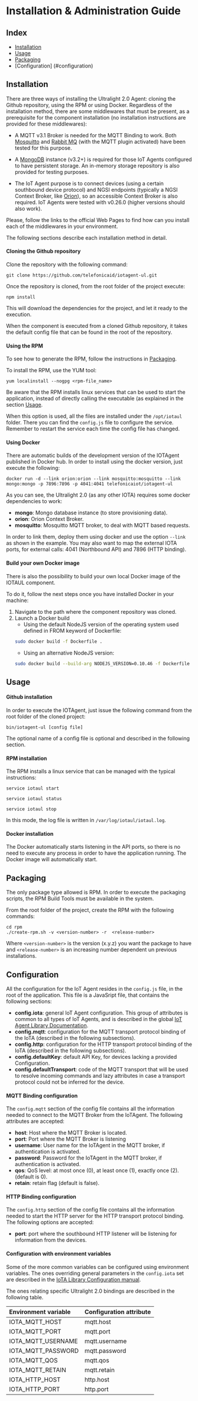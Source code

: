 # Installation & Administration Guide

## Index

* [Installation](#installation)
* [Usage](#usage)
* [Packaging](#packaging)
* [Configuration] (#configuration)

## <a name="installation"/> Installation
There are three ways of installing the Ultralight 2.0 Agent: cloning the Github repository, using the RPM or using Docker.
Regardless of the installation method, there are some middlewares that must be present, as a prerequisite for the component
installation (no installation instructions are provided for these middlewares):

* A MQTT v3.1 Broker is needed for the MQTT Binding to work. Both [Mosquitto](http://mosquitto.org/) and [Rabbit MQ](https://www.rabbitmq.com/)
(with the MQTT plugin activated) have been tested for this purpose.

* A [MongoDB](https://www.mongodb.com/) instance (v3.2+) is required for those IoT Agents configured to have persistent storage.
An in-memory storage repository is also provided for testing purposes.

* The IoT Agent purpose is to connect devices (using a certain southbound device protocol) and NGSI endpoints (typically
 a NGSI Context Broker, like [Orion](https://github.com/telefonicaid/fiware-orion)), so an accessible Context Broker is also required.
IoT Agents were tested with v0.26.0 (higher versions should also work).

Please, follow the links to the official Web Pages to find how can you install each of the middlewares in your environment.

The following sections describe each installation method in detail.

#### Cloning the Github repository

Clone the repository with the following command:
```
git clone https://github.com/telefonicaid/iotagent-ul.git
```

Once the repository is cloned, from the root folder of the project execute:
```
npm install
```
This will download the dependencies for the project, and let it ready to the execution.

When the component is executed from a cloned Github repository, it takes the default config file that can be found
in the root of the repository.

#### Using the RPM
To see how to generate the RPM, follow the instructions in [Packaging](#rpm).

To install the RPM, use the YUM tool:
```
yum localinstall --nogpg <rpm-file_name>
```

Be aware that the RPM installs linux services that can be used to start the application, instead of directly calling
the executable (as explained in the section [Usage](#usage).

When this option is used, all the files are installed under the `/opt/iotaul` folder. There you can find the `config.js`
file to configure the service. Remember to restart the service each time the config file has changed.

#### Using Docker
There are automatic builds of the development version of the IOTAgent published in Docker hub. In order to install
using the docker version, just execute the following:
```
docker run -d --link orion:orion --link mosquitto:mosquitto --link mongo:mongo -p 7896:7896 -p 4041:4041 telefonicaiot/iotagent-ul
```
As you can see, the Ultralight 2.0 (as any other IOTA) requires some docker dependencies to work:

* **mongo**: Mongo database instance (to store provisioning data).
* **orion**: Orion Context Broker.
* **mosquitto**: Mosquitto MQTT broker, to deal with MQTT based requests.

In order to link them, deploy them using docker and use the option `--link` as shown in the example. You may also want to
map the external IOTA ports, for external calls: 4041 (Northbound API) and 7896 (HTTP binding).

#### Build your own Docker image
There is also the possibility to build your own local Docker image of the IOTAUL component.

To do it, follow the next steps once you have installed Docker in your machine:

1. Navigate to the path where the component repository was cloned.
2. Launch a Docker build
    * Using the default NodeJS version of the operating system used defined in FROM keyword of Dockerfile:
    ```bash
    sudo docker build -f Dockerfile .
    ```
    * Using an alternative NodeJS version:
    ```bash
    sudo docker build --build-arg NODEJS_VERSION=0.10.46 -f Dockerfile .
    ```

## <a name="usage"/> Usage

#### Github installation
In order to execute the IOTAgent, just issue the following command from the root folder of the cloned project:
```
bin/iotagent-ul [config file]
```
The optional name of a config file is optional and described in the following section.

#### RPM installation
The RPM installs a linux service that can be managed with the typical instructions:
```
service iotaul start

service iotaul status

service iotaul stop
```

In this mode, the log file is written in `/var/log/iotaul/iotaul.log`.

#### Docker installation
The Docker automatically starts listening in the API ports, so there is no need to execute any process in order to
have the application running. The Docker image will automatically start.

## <a name="packaging"/> Packaging
The only package type allowed is RPM. In order to execute the packaging scripts, the RPM Build Tools must be available
in the system.

From the root folder of the project, create the RPM with the following commands:
```
cd rpm
./create-rpm.sh -v <version-number> -r  <release-number>
```
Where `<version-number>` is the version (x.y.z) you want the package to have and `<release-number>` is an increasing
number dependent un previous installations.

## <a name="configuration"/> Configuration

All the configuration for the IoT Agent resides in the `config.js` file, in the root of the application. This file
is a JavaSript file, that contains the following sections:

* **config.iota**: general IoT Agent configuration. This group of attributes is common to all types of IoT Agents, and
is described in the global [IoT Agent Library Documentation](https://github.com/telefonicaid/iotagent-node-lib#configuration).
* **config.mqtt**: configuration for the MQTT transport protocol binding of the IoTA (described in the following subsections).
* **config.http**: configuration for the HTTP transport protocol binding of the IoTA (described in the following subsections).
* **config.defaultKey**: default API Key, for devices lacking a provided Configuration.
* **config.defaultTransport**: code of the MQTT transport that will be used to resolve incoming commands and lazy attributes
 in case a transport protocol could not be inferred for the device.

#### MQTT Binding configuration
The `config.mqtt` section of the config file contains all the information needed to connect to the MQTT Broker from the
IoTAgent. The following attributes are accepted:

* **host**: Host where the MQTT Broker is located.
* **port**: Port where the MQTT Broker is listening
* **username**: User name for the IoTAgent in the MQTT broker, if authentication is activated.
* **password**: Password for the IoTAgent in the MQTT broker, if authentication is activated.
* **qos**: QoS level: at most once (0), at least once (1), exactly once (2). (default is 0).
* **retain**: retain flag (default is false).

#### HTTP Binding configuration
The `config.http` section of the config file contains all the information needed to start the HTTP server for the HTTP
transport protocol binding. The following options are accepted:

* **port**: port where the southbound HTTP listener will be listening for information from the devices.

#### Configuration with environment variables
Some of the more common variables can be configured using environment variables. The ones overriding general parameters
in the `config.iota` set are described in the [IoTA Library Configuration manual](https://github.com/telefonicaid/iotagent-node-lib#configuration).

The ones relating specific Ultralight 2.0 bindings are described in the following table.

| Environment variable      | Configuration attribute             |
|:------------------------- |:----------------------------------- |
| IOTA_MQTT_HOST            | mqtt.host                           |
| IOTA_MQTT_PORT            | mqtt.port                           |
| IOTA_MQTT_USERNAME        | mqtt.username                       |
| IOTA_MQTT_PASSWORD        | mqtt.password                       |
| IOTA_MQTT_QOS             | mqtt.qos                            |
| IOTA_MQTT_RETAIN          | mqtt.retain                         |
| IOTA_HTTP_HOST            | http.host                           |
| IOTA_HTTP_PORT            | http.port                           |
